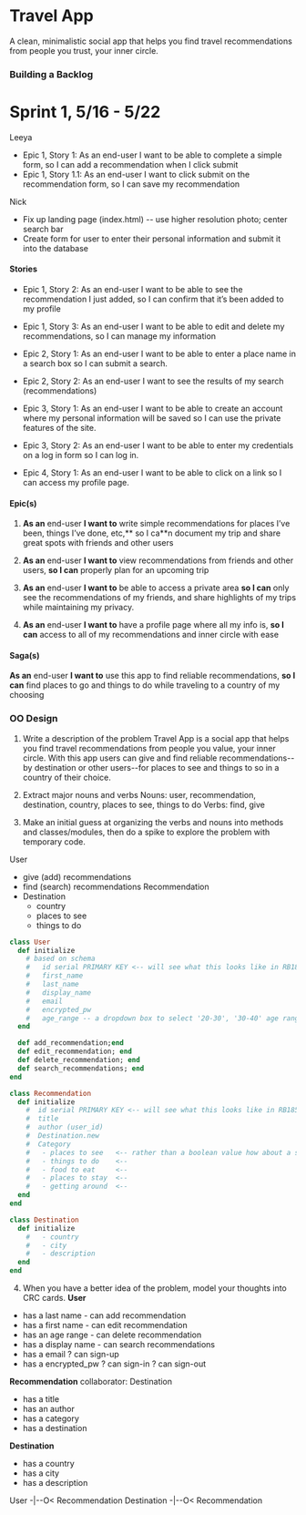 # Travel App
A clean, minimalistic social app that helps you find travel recommendations from people you trust, your inner circle.

### Building a Backlog
# Sprint 1, 5/16 - 5/22
Leeya
- Epic 1, Story 1: As an end-user I want to be able to complete a simple form, so I can add a recommendation when I click submit
- Epic 1, Story 1.1: As an end-user I want to click submit on the recommendation form, so I can save my recommendation

Nick
- Fix up landing page (index.html) -- use higher resolution photo; center search bar
- Create form for user to enter their personal information and submit it into the database

#### Stories
- Epic 1, Story 2: As an end-user I want to be able to see the recommendation I just added, so I can confirm that it’s been added to my profile
- Epic 1, Story 3: As an end-user I want to be able to edit and delete my recommendations, so I can manage my information

- Epic 2, Story 1: As an end-user I want to be able to enter a place name in a search box so I can submit a search.
- Epic 2, Story 2: As an end-user I want to see the results of my search (recommendations)

- Epic 3, Story 1: As an end-user I want to be able to create an account where my personal information will be saved so I can use the private features of the site.
- Epic 3, Story 2: As an end-user I want to be able to enter my credentials on a log in form so I can log in.

- Epic 4, Story 1: As an end-user I want to be able to click on a link so I can access my profile page.

#### Epic(s)
1. **As an** end-user **I want to** write simple recommendations for places I’ve been, things I’ve done, etc,** so I ca**n document my trip and share great spots with friends and other users

2. **As an** end-user **I want to** view recommendations from friends and other users, **so I can** properly plan for an upcoming trip

3. **As an** end-user **I want to** be able to access a private area **so I can** only see the recommendations of my friends, and share highlights of my trips while maintaining my privacy.

4. **As an** end-user **I want to** have a profile page where all my info is, **so I can** access to all of my recommendations and inner circle with ease

#### Saga(s)
**As an** end-user **I want to** use this app to find reliable recommendations, **so I can** find places to go and things to do while traveling to a country of my choosing


### OO Design
1. Write a description of the problem
Travel App is a social app that helps you find travel recommendations from people you value, your inner circle.
With this app users can give and find reliable recommendations--by destination or other users--for places to see and things to so in a country of their choice.

2. Extract major nouns and verbs
Nouns: user, recommendation, destination, country, places to see, things to do
Verbs: find, give

3. Make an initial guess at organizing the verbs and nouns into methods and classes/modules, then do a spike to explore the problem with temporary code.

User 
- give (add) recommendations
- find (search) recommendations
Recommendation
- Destination
  - country
  - places to see
  - things to do

```ruby
class User
  def initialize
    # based on schema
    #   id serial PRIMARY KEY <-- will see what this looks like in RB185
    #   first_name
    #   last_name
    #   display_name
    #   email
    #   encrypted_pw
    #   age_range -- a dropdown box to select '20-30', '30-40' age ranges
  end

  def add_recommendation;end
  def edit_recommendation; end
  def delete_recommendation; end
  def search_recommendations; end
end

class Recommendation
  def initialize
    #  id serial PRIMARY KEY <-- will see what this looks like in RB185
    #  title
    #  author (user_id)
    #  Destination.new
    #  Category
    #   - places to see   <-- rather than a boolean value how about a space separated list of keywords? 
    #   - things to do    <--
    #   - food to eat     <--
    #   - places to stay  <--
    #   - getting around  <--
  end
end

class Destination
  def initialize
    #   - country
    #   - city
    #   - description
  end
end
```

4. When you have a better idea of the problem, model your thoughts into CRC cards.
**User**
- has a last name     - can add recommendation
- has a first name    - can edit recommendation
- has an age range    - can delete recommendation
- has a display name  - can search recommendations
- has a email         ? can sign-up
- has a encrypted_pw  ? can sign-in
                      ? can sign-out

**Recommendation**  collaborator: Destination
- has a title
- has an author
- has a category
- has a destination

**Destination**
- has a country
- has a city
- has a description

User -|--O< Recommendation
Destination -|--O< Recommendation